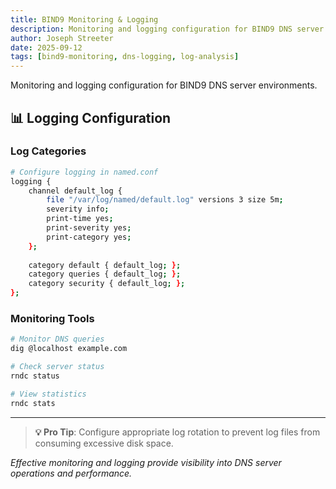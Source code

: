 ```yaml
---
title: BIND9 Monitoring & Logging
description: Monitoring and logging configuration for BIND9 DNS server environments
author: Joseph Streeter
date: 2025-09-12
tags: [bind9-monitoring, dns-logging, log-analysis]
---
```


Monitoring and logging configuration for BIND9 DNS server environments.

## 📊 Logging Configuration

### Log Categories

```bash
# Configure logging in named.conf
logging {
    channel default_log {
        file "/var/log/named/default.log" versions 3 size 5m;
        severity info;
        print-time yes;
        print-severity yes;
        print-category yes;
    };
    
    category default { default_log; };
    category queries { default_log; };
    category security { default_log; };
};
```

### Monitoring Tools

```bash
# Monitor DNS queries
dig @localhost example.com

# Check server status
rndc status

# View statistics
rndc stats
```

---

> **💡 Pro Tip**: Configure appropriate log rotation to prevent log files from consuming excessive disk space.

*Effective monitoring and logging provide visibility into DNS server operations and performance.*
